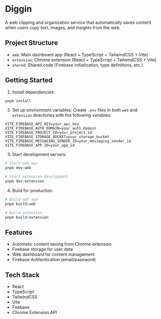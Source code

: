 # Diggin

A web clipping and organization service that automatically saves content when users copy text, images, and insights from the web.

## Project Structure

- `web`: Main dashboard app (React + TypeScript + TailwindCSS + Vite)
- `extension`: Chrome extension (React + TypeScript + TailwindCSS + Vite)
- `shared`: Shared code (Firebase initialization, type definitions, etc.)

## Getting Started

1. Install dependencies:
```bash
pnpm install
```

2. Set up environment variables:
Create `.env` files in both `web` and `extension` directories with the following variables:
```
VITE_FIREBASE_API_KEY=your_api_key
VITE_FIREBASE_AUTH_DOMAIN=your_auth_domain
VITE_FIREBASE_PROJECT_ID=your_project_id
VITE_FIREBASE_STORAGE_BUCKET=your_storage_bucket
VITE_FIREBASE_MESSAGING_SENDER_ID=your_messaging_sender_id
VITE_FIREBASE_APP_ID=your_app_id
```

3. Start development servers:
```bash
# Start web app
pnpm dev:web

# Start extension development
pnpm dev:extension
```

4. Build for production:
```bash
# Build web app
pnpm build:web

# Build extension
pnpm build:extension
```

## Features

- Automatic content saving from Chrome extension
- Firebase storage for user data
- Web dashboard for content management
- Firebase Authentication (email/password)

## Tech Stack

- React
- TypeScript
- TailwindCSS
- Vite
- Firebase
- Chrome Extension API 